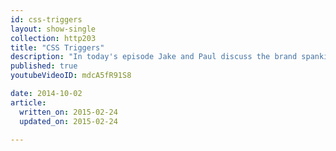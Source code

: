 ```yaml
---
id: css-triggers
layout: show-single
collection: http203
title: "CSS Triggers"
description: "In today's episode Jake and Paul discuss the brand spanking new CSSTriggers.com."
published: true
youtubeVideoID: mdcA5fR91S8

date: 2014-10-02
article:
  written_on: 2015-02-24
  updated_on: 2015-02-24

---
```

